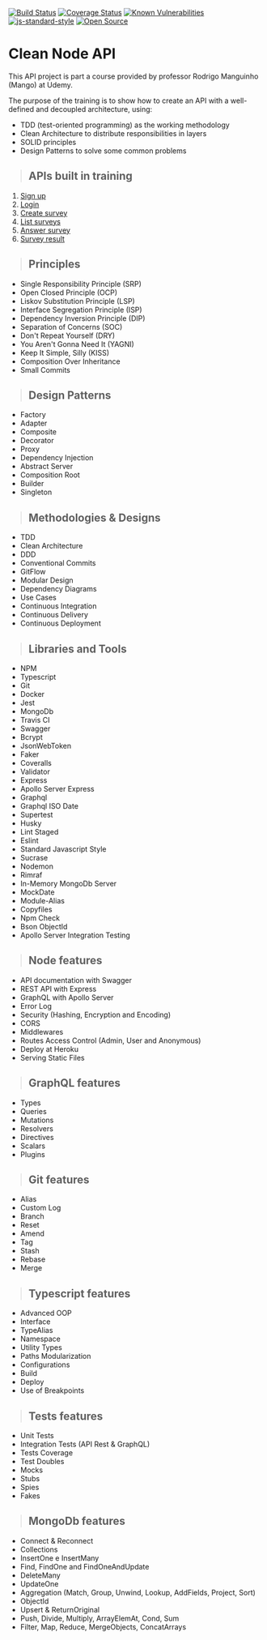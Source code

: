 [![Build Status](https://travis-ci.org/nandotomio/clean-node-api.svg?branch=master)](https://travis-ci.org/nandotomio/clean-node-api)
[![Coverage Status](https://coveralls.io/repos/github/nandotomio/clean-node-api/badge.svg?branch=master)](https://coveralls.io/github/nandotomio/clean-node-api?branch=master)
[![Known Vulnerabilities](https://snyk.io/test/github/nandotomio/clean-node-api/badge.svg)](https://snyk.io/test/github/nandotomio/clean-node-api)
[![js-standard-style](https://img.shields.io/badge/code%20style-standard-brightgreen.svg)](http://standardjs.com)
[![Open Source](https://badges.frapsoft.com/os/v1/open-source.svg?v=103)](https://opensource.org/)

# **Clean Node API**

This API project is part a course provided by professor Rodrigo Manguinho (Mango) at Udemy.

The purpose of the training is to show how to create an API with a well-defined and decoupled architecture, using:
* TDD (test-oriented programming) as the working methodology
* Clean Architecture to distribute responsibilities in layers
* SOLID principles
* Design Patterns to solve some common problems

> ## APIs built in training

1. [Sign up](./requirements/signup.md)
2. [Login](./requirements/login.md)
3. [Create survey](./requirements/add-survey.md)
4. [List surveys](./requirements/load-surveys.md)
5. [Answer survey](./requirements/save-survey-result.md)
6. [Survey result](./requirements/load-survey-result.md)

> ## Principles

* Single Responsibility Principle (SRP)
* Open Closed Principle (OCP)
* Liskov Substitution Principle (LSP)
* Interface Segregation Principle (ISP)
* Dependency Inversion Principle (DIP)
* Separation of Concerns (SOC)
* Don't Repeat Yourself (DRY)
* You Aren't Gonna Need It (YAGNI)
* Keep It Simple, Silly (KISS)
* Composition Over Inheritance
* Small Commits

> ## Design Patterns

* Factory
* Adapter
* Composite
* Decorator
* Proxy
* Dependency Injection
* Abstract Server
* Composition Root
* Builder
* Singleton

> ## Methodologies & Designs

* TDD
* Clean Architecture
* DDD
* Conventional Commits
* GitFlow
* Modular Design
* Dependency Diagrams
* Use Cases
* Continuous Integration
* Continuous Delivery
* Continuous Deployment

> ## Libraries and Tools

* NPM
* Typescript
* Git
* Docker
* Jest
* MongoDb
* Travis CI
* Swagger
* Bcrypt
* JsonWebToken
* Faker
* Coveralls
* Validator
* Express
* Apollo Server Express
* Graphql
* Graphql ISO Date
* Supertest
* Husky
* Lint Staged
* Eslint
* Standard Javascript Style
* Sucrase
* Nodemon
* Rimraf
* In-Memory MongoDb Server
* MockDate
* Module-Alias
* Copyfiles
* Npm Check
* Bson ObjectId
* Apollo Server Integration Testing

> ## Node features

* API documentation with Swagger
* REST API with Express
* GraphQL with Apollo Server
* Error Log
* Security (Hashing, Encryption and Encoding)
* CORS
* Middlewares
* Routes Access Control (Admin, User and Anonymous)
* Deploy at Heroku
* Serving Static Files

> ## GraphQL features

* Types
* Queries
* Mutations
* Resolvers
* Directives
* Scalars
* Plugins

> ## Git features

* Alias
* Custom Log
* Branch
* Reset
* Amend
* Tag
* Stash
* Rebase
* Merge

> ## Typescript features

* Advanced OOP
* Interface
* TypeAlias
* Namespace
* Utility Types
* Paths Modularization
* Configurations
* Build
* Deploy
* Use of Breakpoints

> ## Tests features

* Unit Tests
* Integration Tests (API Rest & GraphQL)
* Tests Coverage
* Test Doubles
* Mocks
* Stubs
* Spies
* Fakes

> ## MongoDb features

* Connect & Reconnect
* Collections
* InsertOne e InsertMany
* Find, FindOne and FindOneAndUpdate
* DeleteMany
* UpdateOne
* Aggregation (Match, Group, Unwind, Lookup, AddFields, Project, Sort)
* ObjectId
* Upsert & ReturnOriginal
* Push, Divide, Multiply, ArrayElemAt, Cond, Sum
* Filter, Map, Reduce, MergeObjects, ConcatArrays